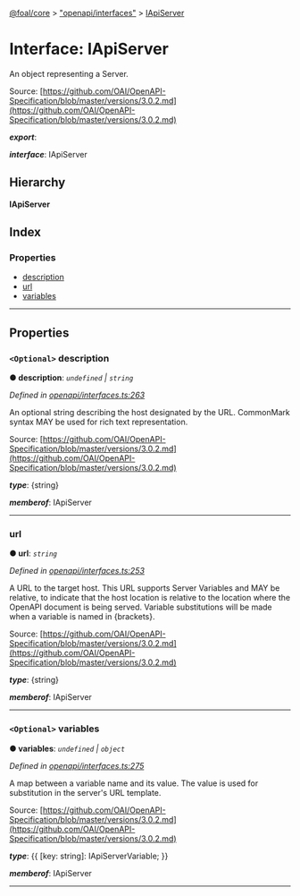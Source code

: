 [@foal/core](../README.md) > ["openapi/interfaces"](../modules/_openapi_interfaces_.md) > [IApiServer](../interfaces/_openapi_interfaces_.iapiserver.md)

# Interface: IApiServer

An object representing a Server.

Source: [https://github.com/OAI/OpenAPI-Specification/blob/master/versions/3.0.2.md](https://github.com/OAI/OpenAPI-Specification/blob/master/versions/3.0.2.md)

*__export__*: 

*__interface__*: IApiServer

## Hierarchy

**IApiServer**

## Index

### Properties

* [description](_openapi_interfaces_.iapiserver.md#description)
* [url](_openapi_interfaces_.iapiserver.md#url)
* [variables](_openapi_interfaces_.iapiserver.md#variables)

---

## Properties

<a id="description"></a>

### `<Optional>` description

**● description**: *`undefined` \| `string`*

*Defined in [openapi/interfaces.ts:263](https://github.com/FoalTS/foal/blob/cf326d07/packages/core/src/openapi/interfaces.ts#L263)*

An optional string describing the host designated by the URL. CommonMark syntax MAY be used for rich text representation.

Source: [https://github.com/OAI/OpenAPI-Specification/blob/master/versions/3.0.2.md](https://github.com/OAI/OpenAPI-Specification/blob/master/versions/3.0.2.md)

*__type__*: {string}

*__memberof__*: IApiServer

___
<a id="url"></a>

###  url

**● url**: *`string`*

*Defined in [openapi/interfaces.ts:253](https://github.com/FoalTS/foal/blob/cf326d07/packages/core/src/openapi/interfaces.ts#L253)*

A URL to the target host. This URL supports Server Variables and MAY be relative, to indicate that the host location is relative to the location where the OpenAPI document is being served. Variable substitutions will be made when a variable is named in {brackets}.

Source: [https://github.com/OAI/OpenAPI-Specification/blob/master/versions/3.0.2.md](https://github.com/OAI/OpenAPI-Specification/blob/master/versions/3.0.2.md)

*__type__*: {string}

*__memberof__*: IApiServer

___
<a id="variables"></a>

### `<Optional>` variables

**● variables**: *`undefined` \| `object`*

*Defined in [openapi/interfaces.ts:275](https://github.com/FoalTS/foal/blob/cf326d07/packages/core/src/openapi/interfaces.ts#L275)*

A map between a variable name and its value. The value is used for substitution in the server's URL template.

Source: [https://github.com/OAI/OpenAPI-Specification/blob/master/versions/3.0.2.md](https://github.com/OAI/OpenAPI-Specification/blob/master/versions/3.0.2.md)

*__type__*: {{ \[key: string\]: IApiServerVariable; }}

*__memberof__*: IApiServer

___

